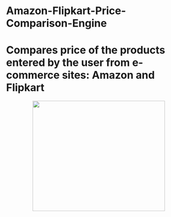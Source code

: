 # Amazon-Flipkart-Price-Comparison-Engine
# Compares price of the products entered by the user from e-commerce sites: Amazon and Flipkart

<p align="center">
  <img width="360" height="300" src="https://lh3.googleusercontent.com/proxy/D3ssGIh6pM_0YmIUYc7V8k9s1X5RiGZhPUmjIYaODwNnZg-tdcJQwDt28L2jldfD836BOOxqPmLWq1RLrVNi9V7uaYp9hRu3DCyrAE5QZqDk686DPu43m_SzAvbRArxTlvM8m_t9NzA">
</p>
<br />
